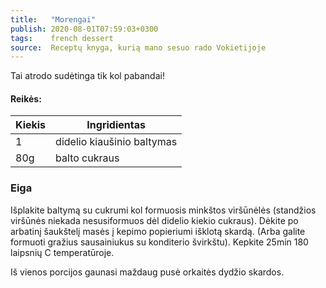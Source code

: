 ```yaml
---
title:   "Morengai"
publish: 2020-08-01T07:59:03+0300
tags:    french dessert
source:  Receptų knyga, kurią mano sesuo rado Vokietijoje
---
```


Tai atrodo sudėtinga tik kol pabandai!

<!--more-->

#### Reikės:

Kiekis | Ingridientas
-----|-----
1 | didelio kiaušinio baltymas
80g | balto cukraus

### Eiga

Išplakite baltymą su cukrumi kol formuosis minkštos viršūnėlės (standžios viršūnės niekada nesusiformuos dėl didelio kiekio cukraus).
Dėkite po arbatinį šaukštelį masės į kepimo popieriumi išklotą skardą. (Arba galite formuoti gražius sausainiukus su konditerio švirkštu).
Kepkite 25min 180 laipsnių C temperatūroje.

Iš vienos porcijos gaunasi maždaug pusė orkaitės dydžio skardos.
